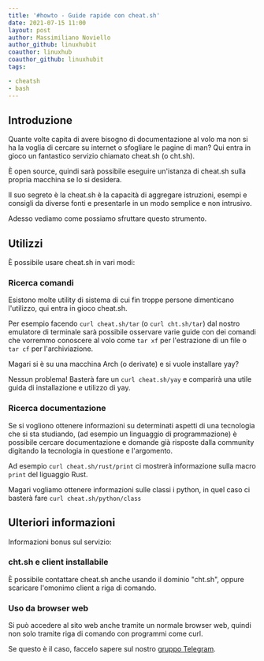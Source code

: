 ```yaml
---
title: '#howto - Guide rapide con cheat.sh'
date: 2021-07-15 11:00
layout: post
author: Massimiliano Noviello
author_github: linuxhubit
coauthor: linuxhub
coauthor_github: linuxhubit
tags:

- cheatsh
- bash
---
```


## Introduzione

Quante volte capita di avere bisogno di documentazione al volo ma non si ha la voglia di cercare su internet o sfogliare le pagine di man? Qui entra in gioco un fantastico servizio chiamato cheat.sh (o cht.sh).

È open source, quindi sarà possibile eseguire un'istanza di cheat.sh sulla propria macchina se lo si desidera.

Il suo segreto è la cheat.sh è la capacità di aggregare istruzioni, esempi e consigli da diverse fonti e presentarle in un modo semplice e non intrusivo.

Adesso vediamo come possiamo sfruttare questo strumento.


## Utilizzi

È possibile usare cheat.sh in vari modi:

### Ricerca comandi

Esistono molte utility di sistema di cui fin troppe persone dimenticano l'utilizzo, qui entra in gioco cheat.sh.

Per esempio facendo `curl cheat.sh/tar` (o `curl cht.sh/tar`) dal nostro emulatore di terminale sarà possibile osservare varie guide con dei comandi che vorremmo conoscere al volo come `tar xf` per l'estrazione di un file o `tar cf` per l'archiviazione.

Magari si è su una macchina Arch (o derivate) e si vuole installare yay?

Nessun problema! Basterà fare un `curl cheat.sh/yay` e comparirà una utile guida di installazione e utilizzo di yay.

### Ricerca documentazione

Se si vogliono ottenere informazioni su determinati aspetti di una tecnologia che si sta studiando, (ad esempio un linguaggio di programmazione) è possibile cercare documentazione e domande già risposte dalla community digitando la tecnologia in questione e l'argomento.

Ad esempio `curl cheat.sh/rust/print` ci mostrerà informazione sulla macro `print` del liguaggio Rust.

Magari vogliamo ottenere informazioni sulle classi i python, in quel caso ci basterà fare `curl cheat.sh/python/class`


## Ulteriori informazioni

Informazioni bonus sul servizio:

### cht.sh e client installabile

È possibile contattare cheat.sh anche usando il dominio "cht.sh", oppure scaricare l'omonimo client a riga di comando.

### Uso da browser web

Si può accedere al sito web anche tramite un normale browser web, quindi non solo tramite riga di comando con programmi come curl.


Se questo è il caso, faccelo sapere sul nostro [gruppo Telegram](https://t.me/linuxpeople).
